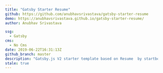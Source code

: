 ```yaml
---
title: "Gatsby Starter Resume"
github: https://github.com/anubhavsrivastava/gatsby-starter-resume
demo: https://anubhavsrivastava.github.io/gatsby-starter-resume/
author: Anubhav Srivastava

ssg:
  - Gatsby
cms:
  - No Cms
date: 2019-06-22T16:31:13Z
github_branch: master
description: "Gatsby.js V2 starter template based on Resume  by startbootstrap"
stale: true
---
```

